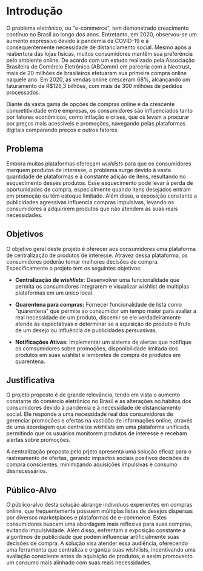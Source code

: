 # Introdução

O problema eletrônico, ou "e-commerce", tem demonstrado crescimento contínuo no Brasil ao longo dos anos. Entretanto, em 2020, observou-se um aumento expressivo devido à pandemia da COVID-19 e à consequentemente necessidade de distanciamento social. Mesmo após a reabertura das lojas físicas, muitos consumidores mantêm sua preferência pelo ambiente online. De acordo com um estudo realizado pela Associação Brasileira de Comércio Eletrônico (ABComm) em parceria com a Neotrust, mais de 20 milhões de brasileiros efetuaram sua primeira compra online naquele ano. Em 2020, as vendas online cresceram 68%, alcançando um faturamento de R$126,3 bilhões, com mais de 300 milhões de pedidos processados.

Diante da vasta gama de opções de compras online e da crescente competitividade entre empresas, os consumidores são influenciados tanto por fatores econômicos, como inflação e crises, que os levam a procurar por preços mais acessíveis e promoções, navegando pelas plataformas digitais comparando preços e outros fatores.

## Problema
Embora muitas plataformas ofereçam *wishlists* para que os consumidores marquem produtos de interesse, o problema surge devido à vasta quantidade de plataformas e à constante adição de itens, resultando no esquecimento desses produtos. Esse esquecimento pode levar à perda de oportunidades de compra, especialmente quando itens desejados entram em promoção ou têm estoque limitado. Além disso, a exposição constante a publicidades agressivas influencia compras impulsivas, levando os consumidores a adquirirem produtos que não atendem às suas reais necessidades.

## Objetivos

O objetivo geral deste projeto é oferecer aos consumidores uma plataforma de centralização de produtos de interesse. Atravez dessa plataforma, os consumidores poderão tomar melhores decisões de compra. Especificamente o projeto tem os seguintes objetivos:

+ **Centralização de *wishlists*:** Desenvolver uma funcionalidade que permita os consumidores integrarem e visualizar wishlist de múltiplas plataformas em um único local.

+ **Quarentena para compras:** Fornecer funcionalidade de lista como "quarentena" que permite ao consumidor um tempo maior para avaliar a real necessidade de um produto, discemir se ele verdadeiramente atende às expectativas e determinar se a aquisição do produto é fruto de um desejo ou influência de publicidades persuasivas.

+ **Notificações Ativas:** Implementar  um sistema de alertas que notifique os comsumidores sobre promoções, disponibilidade limitada dos produtos em suas wishlist e lembretes de compra de produtos em quarentena.
   
## Justificativa

O projeto proposto é de grande relevância, tendo em vista o aumento constante do comércio eletrônico no Brasil e as alterações no hábitos dos consumidores devido à pandemia e à necessidade de distanciamento social. Ele responde a uma necessidade real dos consumidores de gerenciar promocões e ofertas na vastidão de informações online, através de uma abordagem que centraliza *wishlists* em uma plataforma unificada, permitindo que os usuários monitorem produtos de interesse e recebam alertas sobre promoções. 

A centralização proposta pelo prjeto apresenta uma solução eficaz para o rastreamento de ofertas, gerando impactos sociais positivos decisões de compra conscientes, minimizando aquisições impulsivas e consumo desnecessários.

## Público-Alvo

O público-alvo desta solução abrange indivíduos experientes em compras online, que frequentemente possuem múltiplas listas de desejos dispersas por diversos marketplaces e plataformas de e-commerce. Estes consumidores buscam uma abordagem mais reflexiva para suas compras, evitando impulsividade. Além disso, enfrentam a exposição constante a algoritmos de publicidade que podem influenciar artificialmente suas decisões de compra. A solução visa atender essa audiência, oferecendo uma ferramenta que centraliza e organiza suas wishilists, incentivando uma avaliação consciente antes da aquisição de produtos, e assim promovento um consumo mais alinhado com suas reais necessidades. 
